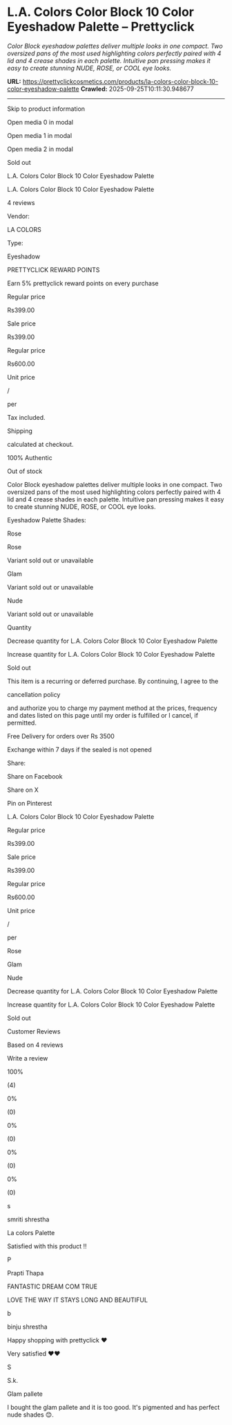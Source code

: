 # L.A. Colors Color Block 10 Color Eyeshadow Palette – Prettyclick

*Color Block eyeshadow palettes deliver multiple looks in one compact. Two oversized pans of the most used highlighting colors perfectly paired with 4 lid and 4 crease shades in each palette. Intuitive pan pressing makes it easy to create stunning NUDE, ROSE, or COOL eye looks.*

**URL:** https://prettyclickcosmetics.com/products/la-colors-color-block-10-color-eyeshadow-palette
**Crawled:** 2025-09-25T10:11:30.948677

---

Skip to product information

Open media 0 in modal

Open media 1 in modal

Open media 2 in modal

Sold out

L.A. Colors Color Block 10 Color Eyeshadow Palette

L.A. Colors Color Block 10 Color Eyeshadow Palette

4 reviews

Vendor:

LA COLORS

Type:

Eyeshadow

PRETTYCLICK REWARD POINTS

Earn 5% prettyclick reward points on every purchase

Regular price

Rs399.00

Sale price

Rs399.00

Regular price

Rs600.00

Unit price

/

per

Tax included.

Shipping

calculated at checkout.

100% Authentic

Out of stock

Color Block eyeshadow palettes deliver multiple looks in one compact. Two oversized pans of the most used highlighting colors perfectly paired with 4 lid and 4 crease shades in each palette. Intuitive pan pressing makes it easy to create stunning NUDE, ROSE, or COOL eye looks.

Eyeshadow Palette Shades:

Rose

Rose

Variant sold out or unavailable

Glam

Variant sold out or unavailable

Nude

Variant sold out or unavailable

Quantity

Decrease quantity for L.A. Colors Color Block 10 Color Eyeshadow Palette

Increase quantity for L.A. Colors Color Block 10 Color Eyeshadow Palette

Sold out

This item is a recurring or deferred purchase. By continuing, I agree to the

cancellation policy

and authorize you to charge my payment method at the prices, frequency and dates listed on this page until my order is fulfilled or I cancel, if permitted.

Free Delivery for orders over Rs 3500

Exchange within 7 days if the sealed is not opened

Share:

Share on Facebook

Share on X

Pin on Pinterest

L.A. Colors Color Block 10 Color Eyeshadow Palette

Regular price

Rs399.00

Sale price

Rs399.00

Regular price

Rs600.00

Unit price

/

per

Rose

Glam

Nude

Decrease quantity for L.A. Colors Color Block 10 Color Eyeshadow Palette

Increase quantity for L.A. Colors Color Block 10 Color Eyeshadow Palette

Sold out

Customer Reviews

Based on 4 reviews

Write a review

100%

(4)

0%

(0)

0%

(0)

0%

(0)

0%

(0)

s

smriti shrestha

La colors Palette

Satisfied with this product !!

P

Prapti Thapa

FANTASTIC DREAM COM TRUE

LOVE THE WAY IT STAYS LONG AND BEAUTIFUL

b

binju shrestha

Happy shopping with prettyclick ❤️

Very satisfied ❤️❤️

S

S.k.

Glam pallete

I bought the glam pallete and it is too good. It's pigmented and has perfect nude shades 😊.